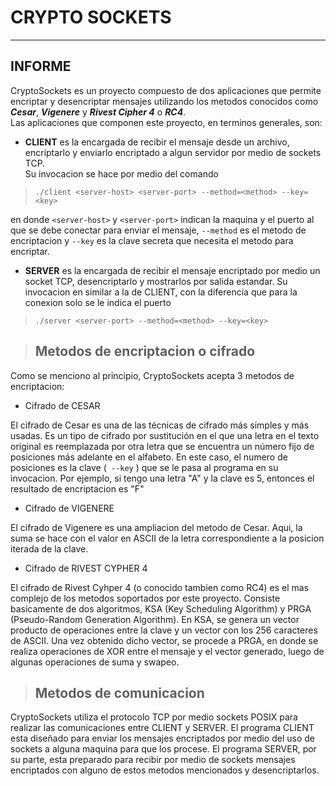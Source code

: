# CRYPTO SOCKETS #
- - - -
## INFORME ##

CryptoSockets es un proyecto compuesto de dos aplicaciones que permite encriptar y desencriptar mensajes utilizando los metodos conocidos como ***Cesar***, ***Vigenere*** y ***Rivest Cipher 4*** o ***RC4***.  
Las aplicaciones que componen este proyecto, en terminos generales, son:  
- **CLIENT** es la encargada de recibir el mensaje desde un archivo, encriptarlo y enviarlo encriptado a algun servidor por medio de sockets TCP.  
Su invocacion se hace por medio del comando   
>```./client <server-host> <server-port> --method=<method> --key=<key> ```   

en donde ```<server-host>``` y ```<server-port>``` indican la maquina y el puerto al que se debe conectar para enviar el mensaje, ```--method``` es el metodo de encriptacion y ```--key``` es la clave secreta que necesita el metodo para encriptar. 
- **SERVER** es la encargada de recibir el mensaje encriptado por medio un socket TCP, desencriptarlo y mostrarlos por salida estandar.
Su invocacion en similar a la de CLIENT, con la diferencia que para la conexion solo se le indica el puerto  
>```./server <server-port> --method=<method> --key=<key> ```   
 

> ## Metodos de encriptacion o cifrado ##
Como se menciono al principio, CryptoSockets acepta 3 metodos de encriptacion:
- Cifrado de CESAR  

El cifrado de Cesar es una de las técnicas de cifrado más simples y más usadas. Es un tipo de cifrado por sustitución en el que una letra en el texto original es reemplazada por otra letra que se encuentra un número fijo de posiciones más adelante en el alfabeto. En este caso, el numero de posiciones es la clave (``` --key``` ) que se le pasa al programa en su invocacion. 
Por ejemplo, si tengo una letra "A" y la clave es 5, entonces el resultado de encriptacion es "F"

- Cifrado de VIGENERE  

El cifrado de Vigenere es una ampliacion del metodo de Cesar. Aqui, la suma se hace con el valor en ASCII de la letra correspondiente a la posicion iterada de la clave.

- Cifrado de RIVEST CYPHER 4  

El cifrado de Rivest Cyhper 4 (o conocido tambien como RC4) es el mas complejo de los metodos soportados por este proyecto. Consiste basicamente de dos algoritmos, KSA (Key Scheduling Algorithm) y  PRGA (Pseudo-Random Generation Algorithm). En KSA, se genera un vector producto de operaciones entre la clave y un vector con los 256 caracteres de ASCII. Una vez obtenido dicho vector, se procede a PRGA, en donde se realiza operaciones de XOR entre el mensaje y el vector generado, luego de algunas operaciones de suma y swapeo.


> ## Metodos de comunicacion ##
CryptoSockets utiliza el protocolo TCP por medio sockets POSIX para realizar las comunicaciones entre CLIENT y SERVER. El programa CLIENT esta diseñado para enviar los mensajes encriptados por medio del uso de sockets a alguna maquina para que los procese. El programa SERVER, por su parte, esta preparado para recibir por medio de sockets mensajes encriptados con alguno de estos metodos mencionados y desencriptarlos.
